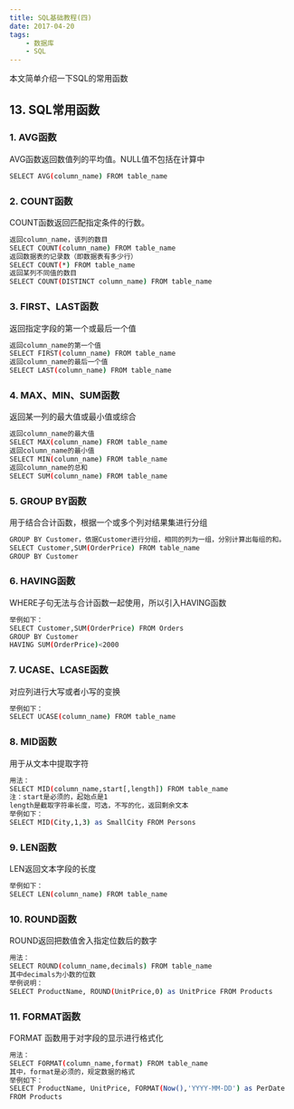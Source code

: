 ```yaml
---
title: SQL基础教程(四)
date: 2017-04-20
tags:
    - 数据库
    - SQL
---
```

本文简单介绍一下SQL的常用函数

<!-- more -->

## 13. SQL常用函数

### 1. AVG函数

AVG函数返回数值列的平均值。NULL值不包括在计算中

```bash
SELECT AVG(column_name) FROM table_name
```

### 2. COUNT函数

COUNT函数返回匹配指定条件的行数。

```bash
返回column_name，该列的数目
SELECT COUNT(column_name) FROM table_name
返回数据表的记录数（即数据表有多少行）
SELECT COUNT(*) FROM table_name
返回某列不同值的数目
SELECT COUNT(DISTINCT column_name) FROM table_name
```
### 3. FIRST、LAST函数

返回指定字段的第一个或最后一个值

```bash
返回column_name的第一个值
SELECT FIRST(column_name) FROM table_name
返回column_name的最后一个值
SELECT LAST(column_name) FROM table_name
```
### 4. MAX、MIN、SUM函数

返回某一列的最大值或最小值或综合

```bash
返回column_name的最大值
SELECT MAX(column_name) FROM table_name
返回column_name的最小值
SELECT MIN(column_name) FROM table_name
返回column_name的总和
SELECT SUM(column_name) FROM table_name
```
### 5. GROUP BY函数

用于结合合计函数，根据一个或多个列对结果集进行分组

```bash
GROUP BY Customer，依据Customer进行分组，相同的列为一组，分别计算出每组的和。
SELECT Customer,SUM(OrderPrice) FROM table_name
GROUP BY Customer
```
### 6. HAVING函数

WHERE子句无法与合计函数一起使用，所以引入HAVING函数

```bash
举例如下：
SELECT Customer,SUM(OrderPrice) FROM Orders
GROUP BY Customer
HAVING SUM(OrderPrice)<2000
```
### 7. UCASE、LCASE函数

对应列进行大写或者小写的变换

```bash
举例如下：
SELECT UCASE(column_name) FROM table_name
```
### 8. MID函数

用于从文本中提取字符

```bash
用法：
SELECT MID(column_name,start[,length]) FROM table_name
注：start是必须的，起始点是1
length是截取字符串长度，可选，不写的化，返回剩余文本
举例如下：
SELECT MID(City,1,3) as SmallCity FROM Persons
```
### 9. LEN函数

LEN返回文本字段的长度

```bash
举例如下：
SELECT LEN(column_name) FROM table_name
```
### 10. ROUND函数

ROUND返回把数值舍入指定位数后的数字

```bash
用法：
SELECT ROUND(column_name,decimals) FROM table_name
其中decimals为小数的位数
举例说明：
SELECT ProductName, ROUND(UnitPrice,0) as UnitPrice FROM Products
```
### 11. FORMAT函数

FORMAT 函数用于对字段的显示进行格式化

```bash
用法：
SELECT FORMAT(column_name,format) FROM table_name
其中，format是必须的，规定数据的格式
举例如下：
SELECT ProductName, UnitPrice, FORMAT(Now(),'YYYY-MM-DD') as PerDate
FROM Products
```
